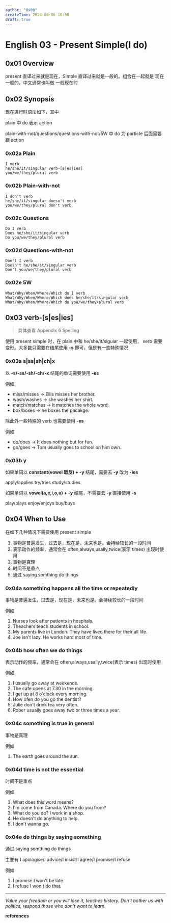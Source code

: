 ```yaml
---
author: "0x00"
createTime: 2024-06-06 10:50
draft: true
---
```


# English 03 - Present Simple(I do)

## 0x01 Overview

present 直译过来就是现在，Simple 直译过来就是一般的。组合在一起就是 现在一般的，中文通常也叫做 一般现在时

## 0x02 Synopsis

现在进行时语法如下，其中
 
plain 中 do 表示 action

plain-with-not/questions/questions-with-not/5W 中 do 为 particle 后面需要跟 action

### 0x02a Plain

```
I verb
he/she/it/singular verb-[s|es|ies]
you/we/they/plural verb
```

### 0x02b Plain-with-not

```
I don't verb
he/she/it/singular doesn't verb
you/we/they/plural don't verb
```

### 0x02c Questions

```
Do I verb
Does he/she/it/singular verb
Do you/we/they/plural verb
```

### 0x02d Questions-with-not

```
Don't I verb
Doesn't he/she/it/singular verb
Don't you/we/they/plural verb
 ```

### 0x02e 5W

```
What/Why/When/Where/Which do I verb
What/Why/When/Where/Which does he/she/it/singular verb
What/Why/When/Where/Which do you/we/they/plural verb
```

## 0x03 verb-\[s|es\|ies]

> 具体查看 Appendix 6 Spelling

使用 present simple 时，在 plain 中和 he/she/it/sigular 一起使用， verb 需要变形。大多数只需要在结尾使用 **-s** 即可，但是有一些特殊情况

### 0x03a s|ss|sh|ch|x

以 **-s/-ss/-sh/-ch/-x** 结尾的单词需要使用 **-es**

例如
- miss/misses -> Ellis misses her brother.
- wash/washes -> she washes her shirt.
- match/matches -> it matches the whole word.
- box/boxes -> he boxes the pacakge.

除此外一些特殊的 verb 也需要使用 **-es**

例如
- do/does -> It does nothing but for fun.
- go/goes -> Tom usually goes to school on him own.

### 0x03b y

如果单词以 **constant(vowel 取反) + -y** 结尾，需要去 **-y** 改为 **-ies**

apply/applies
try/tries
study/studies 

如果单词以 **vowel(a,e,i,o,u) + -y** 结尾，不需要去 **-y** 直接使用 **-s**

play/plays
enjoy/enjoys
buy/buys

## 0x04 When to Use

在如下几种情况下需要使用 present simple
1. 事物是普遍发生，过去是，现在是，未来也是。会持续较长的一段时间
2. 表示动作的频率，通常会在 often,always,usally,twice(表示 times) 出现时使用
3. 事物是真理
4. 时间不是重点
5. 通过 saying somthing do things

### 0x04a something happens all the time or repeatedly

事物是普遍发生，过去是，现在是，未来也是。会持续较长的一段时间

例如
1. Nurses look after patients in hospitals.
2. Theachers teach students in school.
3. My parents live in London. They have lived there for their all life.
4. Joe isn't lazy. He works hard most of time.

### 0x04b how often we do things

表示动作的频率，通常会在 often,always,usally,twice(表示 times) 出现时使用

例如
1. I usually go away at weekends.
2. The cafe opens at 7.30 in the morning.
3. I get up at 8 o'clock every morning.
4. How ofen do you go the dentist?
5. Julie don't drink tea very often.
6. Rober usually goes away two or three times a year.

### 0x04c something is true in general

事物是真理

例如
1. The earth goes around the sun.

### 0x04d time is not the essential

时间不是重点

例如
1. What does this word means?
2. I'm come from Canada. Where do you from?
3. What do you do? I work in a shop.
4. He doesn't do anything to help.
5. I don't wanna go.

### 0x04e do things by saying something

通过 saying somthing do things

主要有
I apologise/I advice/I insist/I agree/I promise/I refuse

例如
1. I promise I won't be late.
2. I refuse I won't do that.


---
*Value your freedom or you will lose it, teaches history. Don't bother us with politics, respond those who don't want to learn.*

**references**




